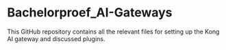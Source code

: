 # Bachelorproef_AI-Gateways
This GitHub repository contains all the relevant files for setting up the Kong AI gateway and discussed plugins.
